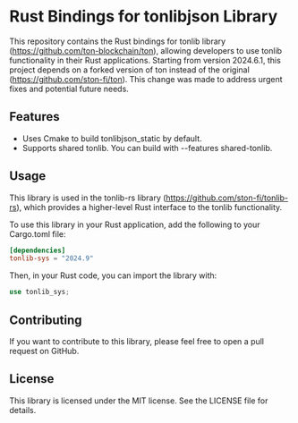 # Rust Bindings for tonlibjson Library

This repository contains the Rust bindings for tonlib library (https://github.com/ton-blockchain/ton), allowing developers to use tonlib functionality in their Rust applications.
Starting from version 2024.6.1, this project depends on a forked version of ton instead of the original  (https://github.com/ston-fi/ton). This change was made to address urgent fixes and potential future needs.

## Features
* Uses Cmake to build tonlibjson_static by default.
* Supports shared tonlib. You can build with --features shared-tonlib.

## Usage
This library is used in the tonlib-rs library (https://github.com/ston-fi/tonlib-rs), which provides a higher-level Rust interface to the tonlib functionality.

To use this library in your Rust application, add the following to your Cargo.toml file:

```toml
[dependencies]
tonlib-sys = "2024.9"

```

Then, in your Rust code, you can import the library with:

```rust
use tonlib_sys;
```


## Contributing

If you want to contribute to this library, please feel free to open a pull request on GitHub.

## License
This library is licensed under the MIT license. See the LICENSE file for details.